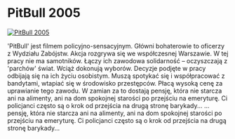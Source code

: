 PitBull 2005 
=============
[![PitBull 2005 ](http://vidos.pl/images/player.gif)](http://vidos.pl/pitbull-2005)

 'PitBull' jest filmem policyjno-sensacyjnym. Główni bohaterowie to oficerzy z Wydziału Zabójstw. Akcja rozgrywa się we współczesnej Warszawie. W tej pracy nie ma samotników. Łączy ich zawodowa solidarność – oczyszczają z 'parchów' świat. Wciąż dokonują wyborów. Decyzje podjęte w pracy odbijają się na ich życiu osobistym. Muszą spotykać się i współpracować z bandytami, wtapiać się w środowisko przestępców. Płacą wysoką cenę za uprawianie tego zawodu. W zamian za to dostają pensję, która nie starcza ani na alimenty, ani na dom spokojnej starości po przejściu na emeryturę. Ci policjanci często są o krok od przejścia na drugą stronę barykady...  ... pensję, która nie starcza ani na alimenty, ani na dom spokojnej starości po przejściu na emeryturę. Ci policjanci często są o krok od przejścia na drugą stronę barykady...
